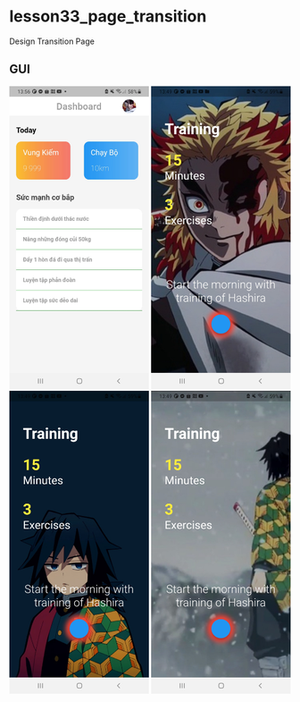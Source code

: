 # lesson33_page_transition
Design Transition Page

## GUI 
[<img src="assets/screenshot/img_main_traning.jpg" width="250">](assets/screenshot/img_main_traning.jpg)
[<img src="assets/screenshot/img_swipe_1.jpg" width="250">](assets/screenshot/img_swipe_1.jpg)
[<img src="assets/screenshot/img_swipe_2.jpg" width="250">](assets/screenshot/img_swipe_2.jpg)
[<img src="assets/screenshot/img_swipe_3.jpg" width="250">](assets/screenshot/img_swipe_3.jpg)
